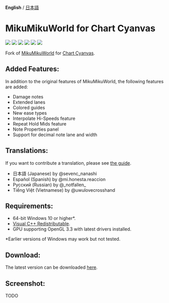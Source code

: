 **English** / [日本語](./README.ja.md)

# MikuMikuWorld for Chart Cyanvas
[![](https://byob.yarr.is/sevenc-nanashi/MikuMikuWorld4CC/coverage-en)](./MikuMikuWorld/res/i18n/en.csv)
[![](https://byob.yarr.is/sevenc-nanashi/MikuMikuWorld4CC/coverage-ja)](./MikuMikuWorld/res/i18n/ja.csv)
[![](https://byob.yarr.is/sevenc-nanashi/MikuMikuWorld4CC/coverage-es)](./MikuMikuWorld/res/i18n/es.csv)
[![](https://byob.yarr.is/sevenc-nanashi/MikuMikuWorld4CC/coverage-kr)](./MikuMikuWorld/res/i18n/kr.csv)
[![](https://byob.yarr.is/sevenc-nanashi/MikuMikuWorld4CC/coverage-ru)](./MikuMikuWorld/res/i18n/ru.csv)
[![](https://byob.yarr.is/sevenc-nanashi/MikuMikuWorld4CC/coverage-vi)](./MikuMikuWorld/res/i18n/vi.csv)

Fork of [MikuMikuWorld](https://github.com/crash5band/MikuMikuWorld) for [Chart Cyanvas](https://github.com/sevenc-nanashi/chart_cyanvas).

## Added Features:

In addition to the original features of MikuMikuWorld, the following features are added:

-   Damage notes
-   Extended lanes
-   Colored guides
-   New ease types
-   Interpolate Hi-Speeds feature
-   Repeat Hold Mids feature
-   Note Properties panel
-   Support for decimal note lane and width

## Translations:

If you want to contribute a translation, please see [the guide](./TRANSLATION.md).

-   日本語 (Japanese) by @sevenc_nanashi
-   Español (Spanish) by @mi.honesta.reaccion
-   Русский (Russian) by @\_notfallen\_
-   Tiếng Việt (Vietnamese) by @uwulovecrosshand

## Requirements:

-   64-bit Windows 10 or higher\*.
-   [Visual C++ Redistributable](https://aka.ms/vs/17/release/vc_redist.x64.exe).
-   GPU supporting OpenGL 3.3 with latest drivers installed.

\*Earlier versions of Windows may work but not tested.

## Download:

The latest version can be downloaded [here](https://github.com/sevenc-nanashi/MikuMikuWorld/releases/latest/download/MikuMikuWorld.zip).

## Screenshot:

TODO
